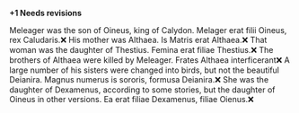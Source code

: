 **+1 Needs revisions**

Meleager was the son of Oineus, king of Calydon.
Melager erat filii Oineus, rex Caludaris.❌
His mother was Althaea.
Is Matris erat Althaea.❌
That woman was the daughter of Thestius.
Femina erat filiae Thestius.❌
The brothers of Althaea were killed by Meleager.
Frates Althaea interficerant❌
A large number of his sisters were changed into birds, but not the beautiful Deianira.
Magnus numerus is sororis, formusa Deianira.❌
She was the daughter of Dexamenus, according to some stories, but the daughter of Oineus in other versions.
Ea erat filiae Dexamenus, filiae Oienus.❌
